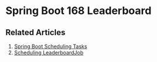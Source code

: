 # Spring Boot 168 Leaderboard

## Related Articles
1. [Spring Boot Scheduling Tasks](https://www.ruoxue.org/spring-boot-168-ep25-scheduling-tasks/)
2. [Scheduling LeaderboardJob](https://www.ruoxue.org/spring-boot-168-ep25-1-scheduling-leaderboardjob/)
